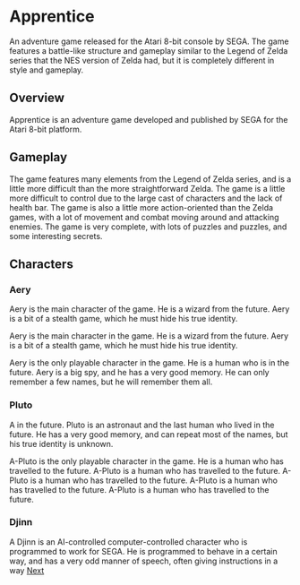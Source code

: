 # Apprentice

An adventure game released for the Atari 8-bit console by SEGA. The game features a battle-like structure and gameplay similar to the Legend of Zelda series that the NES version of Zelda had, but it is completely different in style and gameplay.

## Overview

Apprentice is an adventure game developed and published by SEGA for the Atari 8-bit platform.

## Gameplay

The game features many elements from the Legend of Zelda series, and is a little more difficult than the more straightforward Zelda. The game is a little more difficult to control due to the large cast of characters and the lack of health bar. The game is also a little more action-oriented than the Zelda games, with a lot of movement and combat moving around and attacking enemies. The game is very complete, with lots of puzzles and puzzles, and some interesting secrets.

## Characters

### Aery

Aery is the main character of the game. He is a wizard from the future. Aery is a bit of a stealth game, which he must hide his true identity.

Aery is the main character in the game. He is a wizard from the future. Aery is a bit of a stealth game, which he must hide his true identity.

Aery is the only playable character in the game. He is a human who is in the future. Aery is a big spy, and he has a very good memory. He can only remember a few names, but he will remember them all.

### Pluto

A in the future. Pluto is an astronaut and the last human who lived in the future. He has a very good memory, and can repeat most of the names, but his true identity is unknown.

A-Pluto is the only playable character in the game. He is a human who has travelled to the future. A-Pluto is a human who has travelled to the future. A-Pluto is a human who has travelled to the future. A-Pluto is a human who has travelled to the future. A-Pluto is a human who has travelled to the future.

### Djinn

A Djinn is an AI-controlled computer-controlled character who is programmed to work for SEGA. He is programmed to behave in a certain way, and has a very odd manner of speech, often giving instructions in a way
[Next](190.md)